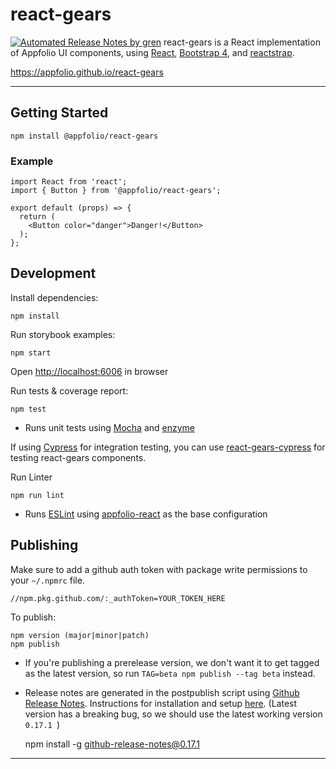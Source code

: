 # react-gears

[![Automated Release Notes by gren](https://img.shields.io/badge/%F0%9F%A4%96-release%20notes-00B2EE.svg)](https://github-tools.github.io/github-release-notes/)
react-gears is a React implementation of Appfolio UI components, using 
[React](https://reactstrap.github.io),
[Bootstrap 4](http://getbootstrap.com), 
and [reactstrap](https://reactstrap.github.io).

https://appfolio.github.io/react-gears

----
## Getting Started

    npm install @appfolio/react-gears
    
### Example

```
import React from 'react';
import { Button } from '@appfolio/react-gears';

export default (props) => {
  return (
    <Button color="danger">Danger!</Button>
  );
};
```

## Development

Install dependencies:

    npm install

Run storybook examples:

    npm start
Open [http://localhost:6006](http://localhost:6006) in browser

Run tests & coverage report:

    npm test

- Runs unit tests using [Mocha](https://mochajs.org/) and [enzyme](http://airbnb.io/enzyme/index.html)

If using [Cypress](https://www.cypress.io) for integration testing, you can use [react-gears-cypress](https://github.com/appfolio/react-gears-cypress) for testing react-gears components.

Run Linter

    npm run lint

- Runs [ESLint](http://eslint.org/) using [appfolio-react](https://github.com/appfolio/eslint-config-appfolio-react) as the base configuration

## Publishing

Make sure to add a github auth token with package write permissions to your `~/.npmrc` file.

    //npm.pkg.github.com/:_authToken=YOUR_TOKEN_HERE
    
To publish:

    npm version (major|minor|patch)
    npm publish
    
* If you're publishing a prerelease version, we don't want it to get tagged as the latest version, so run `TAG=beta npm publish --tag beta` instead.

- Release notes are generated in the postpublish script using [Github Release Notes](https://github-tools.github.io/github-release-notes/). Instructions for installation and setup [here](https://github.com/github-tools/github-release-notes#setup). (Latest version has a breaking bug, so we should use the latest working version `0.17.1 `)

    npm install -g github-release-notes@0.17.1 

----

